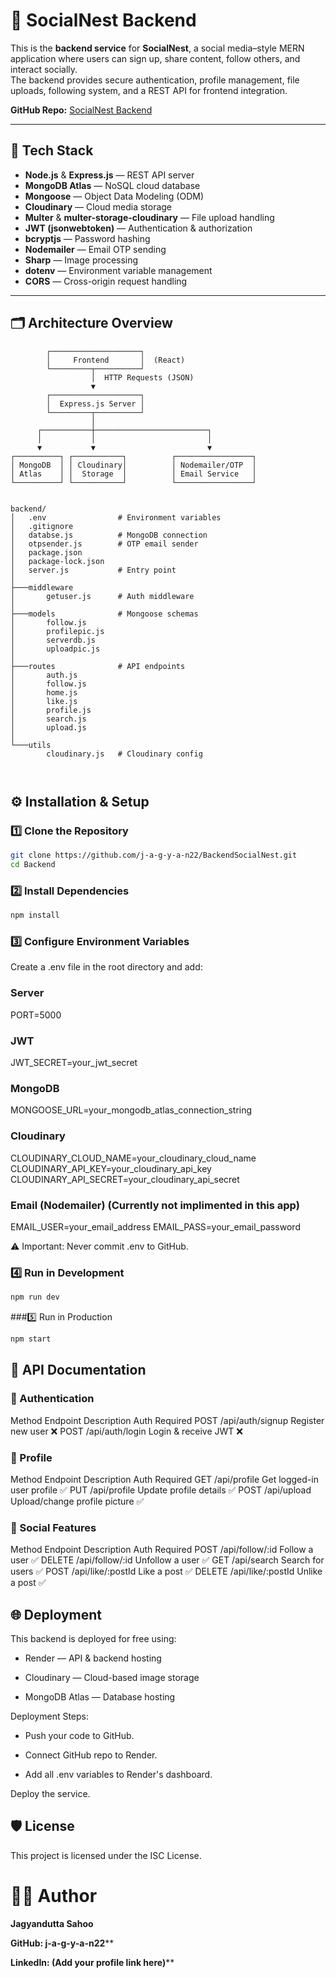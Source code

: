 # 📌 SocialNest Backend

This is the **backend service** for **SocialNest**, a social media–style MERN application where users can sign up, share content, follow others, and interact socially.  
The backend provides secure authentication, profile management, file uploads, following system, and a REST API for frontend integration.

**GitHub Repo:** [SocialNest Backend](https://github.com/j-a-g-y-a-n22/BackendSocialNest.git)

---

## 🚀 Tech Stack

- **Node.js** & **Express.js** — REST API server
- **MongoDB Atlas** — NoSQL cloud database
- **Mongoose** — Object Data Modeling (ODM)
- **Cloudinary** — Cloud media storage
- **Multer** & **multer-storage-cloudinary** — File upload handling
- **JWT (jsonwebtoken)** — Authentication & authorization
- **bcryptjs** — Password hashing
- **Nodemailer** — Email OTP sending
- **Sharp** — Image processing
- **dotenv** — Environment variable management
- **CORS** — Cross-origin request handling

---

## 🗂 Architecture Overview

```text
        ┌────────────────────┐
        │     Frontend       │  (React)
        └─────────┬──────────┘
                  │  HTTP Requests (JSON)
                  ▼
        ┌────────────────────┐
        │  Express.js Server │
        └─────────┬──────────┘
                  │
      ┌───────────┼─────────────────────────┐
      │           │                         │
      ▼           ▼                         ▼
┌──────────┐ ┌───────────┐          ┌─────────────────┐
│ MongoDB  │ │ Cloudinary│          │ Nodemailer/OTP  │
│ Atlas    │ │  Storage  │          │ Email Service   │
└──────────┘ └───────────┘          └─────────────────┘


backend/
│   .env                # Environment variables
│   .gitignore
│   databse.js          # MongoDB connection
│   otpsender.js        # OTP email sender
│   package.json
│   package-lock.json
│   server.js           # Entry point
│
├───middleware
│       getuser.js      # Auth middleware
│
├───models              # Mongoose schemas
│       follow.js
│       profilepic.js
│       serverdb.js
│       uploadpic.js
│
├───routes              # API endpoints
│       auth.js
│       follow.js
│       home.js
│       like.js
│       profile.js
│       search.js
│       upload.js
│
└───utils
        cloudinary.js   # Cloudinary config



```
## ⚙️ Installation & Setup

### 1️⃣ Clone the Repository
```bash
git clone https://github.com/j-a-g-y-a-n22/BackendSocialNest.git
cd Backend

```
### 2️⃣ Install Dependencies
```bash
npm install
```
### 3️⃣ Configure Environment Variables
Create a .env file in the root directory and add:
### Server
PORT=5000

### JWT
JWT_SECRET=your_jwt_secret

### MongoDB
MONGOOSE_URL=your_mongodb_atlas_connection_string

### Cloudinary
CLOUDINARY_CLOUD_NAME=your_cloudinary_cloud_name
CLOUDINARY_API_KEY=your_cloudinary_api_key
CLOUDINARY_API_SECRET=your_cloudinary_api_secret

### Email (Nodemailer) (Currently not implimented in this app)
EMAIL_USER=your_email_address
EMAIL_PASS=your_email_password

⚠️ Important: Never commit .env to GitHub.

### 4️⃣ Run in Development
```bash
npm run dev
```
###5️⃣ Run in Production
```bash
npm start
```


## 📌 API Documentation
### 🔑 Authentication
Method	Endpoint	Description	Auth Required
POST	/api/auth/signup	Register new user	❌
POST	/api/auth/login	Login & receive JWT	❌

### 👤 Profile
Method	Endpoint	Description	Auth Required
GET	/api/profile	Get logged-in user profile	✅
PUT	/api/profile	Update profile details	✅
POST	/api/upload	Upload/change profile picture	✅

### 🤝 Social Features
Method	Endpoint	Description	Auth Required
POST	/api/follow/:id	Follow a user	✅
DELETE	/api/follow/:id	Unfollow a user	✅
GET	/api/search	Search for users	✅
POST	/api/like/:postId	Like a post	✅
DELETE	/api/like/:postId	Unlike a post	✅

## 🌐 Deployment

This backend is deployed for free using:

- Render — API & backend hosting

- Cloudinary — Cloud-based image storage

- MongoDB Atlas — Database hosting

Deployment Steps:

- Push your code to GitHub.

- Connect GitHub repo to Render.

- Add all .env variables to Render's dashboard.

Deploy the service.

## 🛡 License
This project is licensed under the ISC License.

# 👨‍💻 Author
**Jagyandutta Sahoo**

**GitHub: j-a-g-y-a-n22****

**LinkedIn: (Add your profile link here)****
